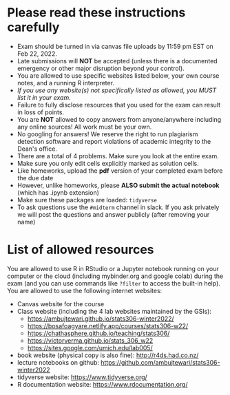 # Please read these instructions carefully

- Exam should be turned in via canvas file uploads by 11:59 pm EST on Feb 22, 2022.
- Late submissions will **NOT** be accepted (unless there is a documented emergency or other major disruption beyond your control).
- You are allowed to use specific websites listed below, your own course notes, and a running R interpreter.
- _If you use any website(s) not specifically listed as allowed, you MUST list it in your exam._
- Failure to fully disclose resources that you used for the exam can result in loss of points.
- You are **NOT** allowed to copy answers from anyone/anywhere including any online sources! All work must be your own.
- No googling for answers! We reserve the right to run plagiarism detection software and report violations of academic integrity to the Dean's office.
- There are a total of 4 problems. Make sure you look at the entire exam.
- Make sure you only edit cells explicitly marked as solution cells.
- Like homeworks, upload the **pdf** version of your completed exam before the due date
- However, unlike homeworks, please **ALSO submit the actual notebook** (which has .ipynb extension)
- Make sure these packages are loaded: `tidyverse`
- To ask questions use the `#midterm` channel in slack. If you ask privately we will post the questions and answer publicly (after removing your name)

# List of allowed resources

You are allowed to use R in RStudio or a Jupyter notebook running on your computer or the cloud (including mybinder.org and google colab) during the exam (and you can use commands like `?filter` to access the built-in help). You are allowed to use the following internet websites:

- Canvas website for the course
- Class website (including the 4 lab websites maintained by the GSIs):
    - https://ambujtewari.github.io/stats306-winter2022/
    - https://bosafoagyare.netlify.app/courses/stats306-w22/
    - https://chathasphere.github.io/teaching/stats306/
    - https://victorverma.github.io/stats_306_w22
    - https://sites.google.com/umich.edu/lab005/
- book website (physical copy is also fine): http://r4ds.had.co.nz/
- lecture notebooks on github: https://github.com/ambujtewari/stats306-winter2022
- tidyverse website: https://www.tidyverse.org/
- R documentation website: https://www.rdocumentation.org/
